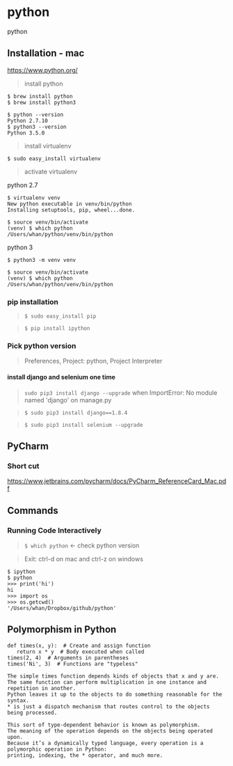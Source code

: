 # python

python

## Installation - mac

https://www.python.org/

> install python

```
$ brew install python
$ brew install python3

$ python --version
Python 2.7.10
$ python3 --version
Python 3.5.0
```

> install virtualenv

```
$ sudo easy_install virtualenv
```

> activate virtualenv

python 2.7

```
$ virtualenv venv
New python executable in venv/bin/python
Installing setuptools, pip, wheel...done.

$ source venv/bin/activate
(venv) $ which python
/Users/whan/python/venv/bin/python
```

python 3

```
$ python3 -m venv venv

$ source venv/bin/activate
(venv) $ which python
/Users/whan/python/venv/bin/python
```

### pip installation

> `$ sudo easy_install pip`

> `$ pip install ipython`

### Pick python version

> Preferences, Project: python, Project Interpreter

#### install django and selenium one time

> `sudo pip3 install django --upgrade` when ImportError: No module named 'django' on manage.py

> `$ sudo pip3 install django==1.8.4`

> `$ sudo pip3 install selenium --upgrade`

## PyCharm

### Short cut

https://www.jetbrains.com/pycharm/docs/PyCharm_ReferenceCard_Mac.pdf

## Commands

### Running Code Interactively

> `$ which python`  <- check python version

> Exit: ctrl-d on mac and ctrl-z on windows

```
$ ipython
$ python
>>> print('hi')
hi
>>> import os
>>> os.getcwd()
'/Users/whan/Dropbox/github/python'
```

## Polymorphism in Python

```
def times(x, y):  # Create and assign function
   return x * y  # Body executed when called
times(2, 4)  # Arguments in parentheses
times('Ni', 3)  # Functions are "typeless"

The simple times function depends kinds of objects that x and y are.
The same function can perform multiplication in one instance and repetition in another.
Python leaves it up to the objects to do something reasonable for the syntax.
* is just a dispatch mechanism that routes control to the objects being processed.

This sort of type-dependent behavior is known as polymorphism.
The meaning of the operation depends on the objects being operated upon.
Because it’s a dynamically typed language, every operation is a polymorphic operation in Python:
printing, indexing, the * operator, and much more.
```
